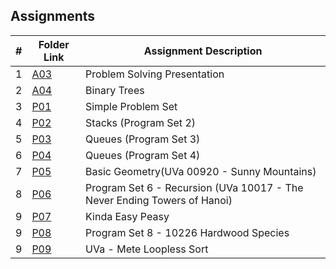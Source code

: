 ## Assignments

|    #   | Folder Link  | Assignment Description                    |
| :----: | ------------ | ----------------------------------------- |
|    1   | [A03](./A03) | Problem Solving Presentation              |
|    2   | [A04](./A04) | Binary Trees                              |
|    3   | [P01](./P01) | Simple Problem Set                        |
|    4   | [P02](./P02) | Stacks (Program Set 2)                    |
|    5   | [P03](./P03) | Queues (Program Set 3)                    |             
|    6   | [P04](./P04) | Queues (Program Set 4)                    |
|    7   | [P05](./P05) | Basic Geometry(UVa 00920 - Sunny Mountains)                                   |
|    8   | [P06](./P06) | Program Set 6 - Recursion (UVa 10017 - The Never Ending Towers of Hanoi)    |
|    9   | [P07](./P07) | Kinda Easy Peasy                                    |
|    9   | [P08](./P08) | Program Set 8 - 10226 Hardwood Species      |
|    9   | [P09](./P09) | UVa - Mete Loopless Sort                   |





